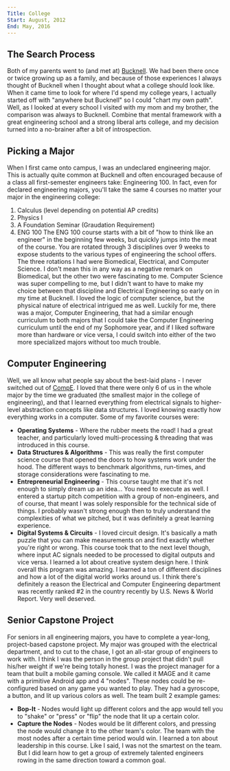 ```yaml
---
Title: College
Start: August, 2012
End: May, 2016
---
```



## The Search Process

Both of my parents went to (and met at) [Bucknell](https://www.bucknell.edu/). We had been there once or twice growing up as a family, and because of those experiences I always thought of Bucknell when I thought about what a college should look like. When it came time to look for where I'd spend my college years, I actually started off with "anywhere but Bucknell" so I could "chart my own path". Well, as I looked at every school I visited with my mom and my brother, the comparison was always to Bucknell. Combine that mental framework with a great engineering school and a strong liberal arts college, and my decision turned into a no-brainer after a bit of introspection.


## Picking a Major

When I first came onto campus, I was an undeclared engineering major. This is actually quite common at Bucknell and often encouraged because of a class all first-semester engineers take: Engineering 100. In fact, even for declared engineering majors, you'll take the same 4 courses no matter your major in the engineering college:
1. Calculus (level depending on potential AP credits)
2. Physics I
3. A Foundation Seminar (Graudation Requirement)
4. ENG 100
The ENG 100 course starts with a bit of "how to think like an engineer" in the beginning few weeks, but quickly jumps into the meat of the course. You are rotated through 3 disciplines over 9 weeks to expose students to the various types of engineering the school offers. The three rotations I had were Biomedical, Electrical, and Computer Science. I don't mean this in any way as a negative remark on Biomedical, but the other two were fascinating to me.
Computer Science was super compelling to me, but I didn't want to have to make my choice between that discipline and Electrical Engineering so early on in my time at Bucknell. I loved the logic of computer science, but the physical nature of electrical intrigued me as well. Luckily for me, there was a major, Computer Engineering, that had a similar enough curriculum to both majors that I could take the Computer Engineering curriculum until the end of my Sophomore year, and if I liked software more than hardware or vice versa, I could switch into either of the two more specialized majors without too much trouble.


## Computer Engineering

Well, we all know what people say about the best-laid plans - I never switched out of [CompE](https://coursecatalog.bucknell.edu/collegeofengineeringcurricula/areasofstudy/computerengineeringcpeg/#majortext). I loved that there were only 6 of us in the whole major by the time we graduated (the smallest major in the college of engineering), and that I learned everything from electrical signals to higher-level abstraction concepts like data structures. I loved knowing exactly how everything works in a computer. Some of my favorite courses were:
- **Operating Systems** - Where the rubber meets the road! I had a great teacher, and particularly loved multi-processing & threading that was introduced in this course.
- **Data Structures & Algorithms** - This was really the first computer science course that opened the doors to how systems work under the hood. The different ways to benchmark algorithms, run-times, and storage considerations were fascinating to me.
- **Entrepreneurial Engineering** - This course taught me that it's not enough to simply dream up an idea... You need to execute as well. I entered a startup pitch competition with a group of non-engineers, and of course, that meant I was solely responsible for the technical side of things. I probably wasn't strong enough then to truly understand the complexities of what we pitched, but it was definitely a great learning experience.
- **Digital Systems & Circuits** - I loved circuit design. It's basically a math puzzle that you can make measurements on and find exactly whether you're right or wrong. This course took that to the next level though, where input AC signals needed to be processed to digital outputs and vice versa. I learned a lot about creative system design here.
I think overall this program was amazing. I learned a ton of different disciplines and how a lot of the digital world works around us. I think there's definitely a reason the Electrical and Computer Engineering department was recently ranked #2 in the country recently by U.S. News & World Report. Very well deserved.


## Senior Capstone Project

For seniors in all engineering majors, you have to complete a year-long, project-based capstone project. My major was grouped with the electrical department, and to cut to the chase, I got an all-star group of engineers to work with. I think I was the person in the group project that didn't pull his/her weight if we're being totally honest.
I was the project manager for a team that built a mobile gaming console. We called it MAGE and it came with a primitive Android app and 4 "nodes". These nodes could be re-configured based on any game you wanted to play. They had a gyroscope, a button, and lit up various colors as well. The team built 2 example games:
- **Bop-It** - Nodes would light up different colors and the app would tell you to "shake" or "press" or "flip" the node that lit up a certain color.
- **Capture the Nodes** - Nodes would be lit different colors, and pressing the node would change it to the other team's color. The team with the most nodes after a certain time period would win.
I learned a ton about leadership in this course. Like I said, I was not the smartest on the team. But I did learn how to get a group of extremely talented engineers rowing in the same direction toward a common goal.
